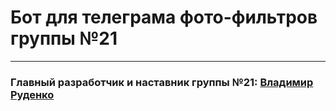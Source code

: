 <h1>Бот для телеграма фото-фильтров группы №21</h1>
<hr>
<h3>Главный разработчик и наставник группы №21: <a href="https://github.com/BoxDogRu">Владимир Руденко</a></h3>
